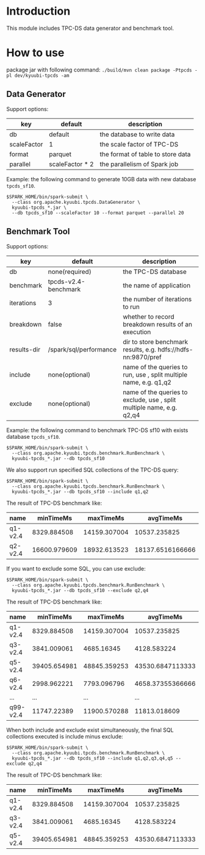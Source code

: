 <!--
- Licensed to the Apache Software Foundation (ASF) under one or more
- contributor license agreements.  See the NOTICE file distributed with
- this work for additional information regarding copyright ownership.
- The ASF licenses this file to You under the Apache License, Version 2.0
- (the "License"); you may not use this file except in compliance with
- the License.  You may obtain a copy of the License at
-
-   http://www.apache.org/licenses/LICENSE-2.0
-
- Unless required by applicable law or agreed to in writing, software
- distributed under the License is distributed on an "AS IS" BASIS,
- WITHOUT WARRANTIES OR CONDITIONS OF ANY KIND, either express or implied.
- See the License for the specific language governing permissions and
- limitations under the License.
-->

# Introduction

This module includes TPC-DS data generator and benchmark tool.

# How to use

package jar with following command:
`./build/mvn clean package -Ptpcds -pl dev/kyuubi-tpcds -am`

## Data Generator

Support options:

|     key     |     default     |            description            |
|-------------|-----------------|-----------------------------------|
| db          | default         | the database to write data        |
| scaleFactor | 1               | the scale factor of TPC-DS        |
| format      | parquet         | the format of table to store data |
| parallel    | scaleFactor * 2 | the parallelism of Spark job      |

Example: the following command to generate 10GB data with new database `tpcds_sf10`.

```shell
$SPARK_HOME/bin/spark-submit \
  --class org.apache.kyuubi.tpcds.DataGenerator \
  kyuubi-tpcds_*.jar \
  --db tpcds_sf10 --scaleFactor 10 --format parquet --parallel 20
```

## Benchmark Tool

Support options:

| key         | default                | description                                                           |
|-------------|------------------------|-----------------------------------------------------------------------|
| db          | none(required)         | the TPC-DS database                                                   |
| benchmark   | tpcds-v2.4-benchmark   | the name of application                                               |
| iterations  | 3                      | the number of iterations to run                                       |
| breakdown   | false                  | whether to record breakdown results of an execution                   |
| results-dir | /spark/sql/performance | dir to store benchmark results, e.g. hdfs://hdfs-nn:9870/pref         |
| include     | none(optional)         | name of the queries to run, use , split multiple name, e.g. q1,q2     |
| exclude     | none(optional)         | name of the queries to exclude, use , split multiple name, e.g. q2,q4 |

Example: the following command to benchmark TPC-DS sf10 with exists database `tpcds_sf10`.

```shell
$SPARK_HOME/bin/spark-submit \
  --class org.apache.kyuubi.tpcds.benchmark.RunBenchmark \
  kyuubi-tpcds_*.jar --db tpcds_sf10
```

We also support run specified SQL collections of the TPC-DS query:

```shell
$SPARK_HOME/bin/spark-submit \
  --class org.apache.kyuubi.tpcds.benchmark.RunBenchmark \
  kyuubi-tpcds_*.jar --db tpcds_sf10 --include q1,q2
```

The result of TPC-DS benchmark like:

| name    | minTimeMs    | maxTimeMs    | avgTimeMs        | stdDev           | stdDevPercent    |
|---------|--------------|--------------|------------------|------------------|------------------|
| q1-v2.4 | 8329.884508  | 14159.307004 | 10537.235825     | 3161.74253777417 | 30.0054263782615 |
| q2-v2.4 | 16600.979609 | 18932.613523 | 18137.6516166666 | 1331.06332796139 | 7.33867512781137 |

If you want to exclude some SQL, you can use exclude:

```shell
$SPARK_HOME/bin/spark-submit \
  --class org.apache.kyuubi.tpcds.benchmark.RunBenchmark \
  kyuubi-tpcds_*.jar --db tpcds_sf10 --exclude q2,q4
```

The result of TPC-DS benchmark like:

| name     | minTimeMs    | maxTimeMs    | avgTimeMs        | stdDev           | stdDevPercent     |
|----------|--------------|--------------|------------------|------------------|-------------------|
| q1-v2.4  | 8329.884508  | 14159.307004 | 10537.235825     | 3161.74253777417 | 30.0054263782615  |
| q3-v2.4  | 3841.009061  | 4685.16345   | 4128.583224      | 482.102016761038 | 11.6771781166603  |
| q5-v2.4  | 39405.654981 | 48845.359253 | 43530.6847113333 | 4830.98802198401 | 11.0978911864583  |
| q6-v2.4  | 2998.962221  | 7793.096796  | 4658.37355366666 | 2716.310089792   | 58.3102677039276  |
| ...      | ...          | ...          | ...              | ...              | ...               |
| q99-v2.4 | 11747.22389  | 11900.570288 | 11813.018609     | 78.9544389266673 | 0.668368022941351 |

When both include and exclude exist simultaneously, the final SQL collections executed is include minus exclude:

```shell
$SPARK_HOME/bin/spark-submit \
  --class org.apache.kyuubi.tpcds.benchmark.RunBenchmark \
  kyuubi-tpcds_*.jar --db tpcds_sf10 --include q1,q2,q3,q4,q5 --exclude q2,q4
```

The result of TPC-DS benchmark like:

| name     | minTimeMs    | maxTimeMs    | avgTimeMs        | stdDev           | stdDevPercent     |
|----------|--------------|--------------|------------------|------------------|-------------------|
| q1-v2.4  | 8329.884508  | 14159.307004 | 10537.235825     | 3161.74253777417 | 30.0054263782615  |
| q3-v2.4  | 3841.009061  | 4685.16345   | 4128.583224      | 482.102016761038 | 11.6771781166603  |
| q5-v2.4  | 39405.654981 | 48845.359253 | 43530.6847113333 | 4830.98802198401 | 11.0978911864583  |